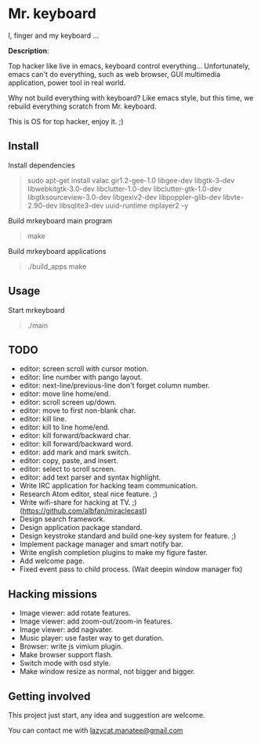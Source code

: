 # Mr. keyboard

I, finger and my keyboard ...

**Description**:

Top hacker like live in emacs, keyboard control everything...
Unfortunately, emacs can't do everything, such as web browser, GUI multimedia application, power tool in real world.

Why not build everything with keyboard?
Like emacs style, but this time, we rebuild everything scratch from Mr. keyboard.

This is OS for top hacker, enjoy it. ;)

## Install

Install dependencies
> sudo apt-get install valac gir1.2-gee-1.0 libgee-dev libgtk-3-dev libwebkitgtk-3.0-dev libclutter-1.0-dev libclutter-gtk-1.0-dev libgtksourceview-3.0-dev libgexiv2-dev libpoppler-glib-dev libvte-2.90-dev libsqlite3-dev uuid-runtime mplayer2 -y

Build mrkeyboard main program
> make

Build mrkeyboard applications
> ./build_apps make

## Usage

Start mrkeyboard
> ./main

## TODO

* editor: screen scroll with cursor motion.
* editor: line number with pango layout.
* editor: next-line/previous-line don't forget column number.
* editor: move line home/end.
* editor: scroll screen up/down.
* editor: move to first non-blank char.
* editor: kill line.
* editor: kill to line home/end.
* editor: kill forward/backward char.
* editor: kill forward/backward word.
* editor: add mark and mark switch.
* editor: copy, paste, and insert.
* editor: select to scroll screen.
* editor: add text parser and syntax highlight.
* Write IRC application for hacking team communication.
* Research Atom editor, steal nice feature. ;)
* Write wifi-share for hacking at TV. ;) (https://github.com/albfan/miraclecast)
* Design search framework.
* Design application package standard.
* Design keystroke standard and build one-key system for feature. ;)
* Implement package manager and smart notify bar.
* Write english completion plugins to make my figure faster. 
* Add welcome page.
* Fixed event pass to child process. (Wait deepin window manager fix)

## Hacking missions
* Image viewer: add rotate features.
* Image viewer: add zoom-out/zoom-in features.
* Image viewer: add nagivater.
* Music player: use faster way to get duration.
* Browser: write js vimium plugin.
* Make browser support flash.
* Switch mode with osd style.
* Make window resize as normal, not bigger and bigger.

## Getting involved

This project just start, any idea and suggestion are welcome.

You can contact me with lazycat.manatee@gmail.com 

